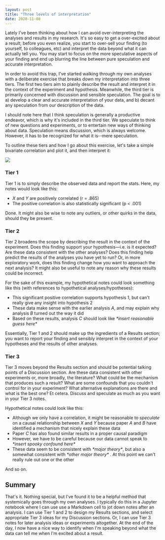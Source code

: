 ```yaml
---
layout: post
title: "Three levels of interpretation"
date: 2020-11-08
---
```


Lately I've been thinking about how I can avoid over-interpreting the analyses and results in my research. It's so easy to get a over-excited about a result; before you even realize, you start to over-sell your finding (to yourself, to colleagues, etc) and interpret the data beyond what it can actually tell you. You may start to focus on the more speculative aspects of your finding and end up blurring the line between pure speculation and accurate interpretation.
 
In order to avoid this trap, I've started walking through my own analyses with a deliberate exercise that breaks down my interpretation into three tiers. The first two tiers aim to plainly describe the result and interpret it in the context of the experiment and hypothesis. Meanwhile, the third tier is primarily concerned with discussion and sensible speculation. The goal is to a) develop a clear and accurate interpretation of your data, and b) decant any speculation from our description of the data.

I should note here that I think speculation is generally a productive endeavor, which is why it's included in the third tier. We speculate to think of new questions and experiments, or to entertain new ways of thinking about data. Speculation means discussion, which is always welcome. However, it has to be recognized for what it is--mere speculation.

To outline these tiers and how I go about this exercise, let's take a simple bivariate correlation and plot it, and then interpret it:

<img class="img-fluid rounded z-depth-1" src="{{ site.baseurl }}/assets/img/scatterplot.png">

### Tier 1

Tier 1 is to simply describe the observed data and report the stats. Here, my notes would look like this:

- *X* and *Y* are positively correlated (r = .865)
- The positive correlation is also statistically significant (p < .001) 

Done. It might also be wise to note any outliers, or other quirks in the data, should they be present. 

### Tier 2

Tier 2 broadens the scope by describing the result in the context of the experiment. Does this finding support your hypothesis—i.e. is it expected? Are these data consistent with the other analyses? Does this finding help predict the results of the analyses you have yet to run? Or, in more exploratory work, does this finding change how you want to approach the next analysis? It might also be useful to note any reason why these results could be incorrect. 

For the sake of this example, my hypothetical notes could look something like this (with references to hypothetical analyses/hypotheses):
- This significant positive correlation supports hypothesis 1, but can't really give any insight into hypothesis 2
- These data make sense with the earlier analysis *A*, and may explain why analysis *B* turned out the way it did
- Based on these results, analysis *C* should look like *\*insert reasonable guess here\**  

Essentially, Tier 1 and 2 should make up the ingredients of a Results section; you want to report your finding and sensibly interpret in the context of your hypotheses and the results of other analyses.   

### Tier 3

Tier 3 moves beyond the Results section and should be potential talking points of a Discussion section. Are these data consistent with other experiments or, more broadly, the literature? What could be the mechanism that produces such a result? What are some confounds that you couldn't control for in your experiment? What alternative explanations are there and what is the best one? Et cetera. Discuss and speculate as much as you want in your Tier 3 notes.

Hypothetical notes could look like this:
- Although we only have a correlation, it might be reasonable to *speculate* on a causal relationship between *X* and *Y* because paper *A* and *B* have identified a mechanism that nicely explain these data 
- Paper *C* has also found similar results in a proper causal paradigm
- However, we have to be careful because our data cannot speak to *\*insert spooky confound here\**
- These data seem to be consistent with *\*major theory\**, but also a somewhat consistent with *\*other major theory\** . At this point we can't really rule out one or the other

And so on. 

## Summary

That's it. Nothing special, but I've found it to be a helpful method that systemically goes through my own analyses. I typically do this in a Jupyter notebook where I can use use a Markdown cell to jot down notes after an analysis. I can use Tier 1 and 2 to design my Results sections, and select appropriate Tier 3 ideas for my Discussion sections. Or, I can use Tier 3 notes for later analysis ideas or experiments altogether. At the end of the day, I now have a nice way to identify when I'm speaking beyond what the data can tell me when I'm excited about a result.  